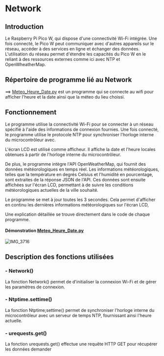 # Network

## Introduction

Le Raspberry Pi Pico W, qui dispose d'une connectivité Wi-Fi intégrée. Une fois connecté, le Pico W peut communiquer avec d'autres appareils sur le réseau, accéder à des services en ligne et échanger des données. L'utilisation du réseau permet d'étendre les capacités du Pico W en le reliant à des ressources externes comme ici avec NTP et OpenWheatherMap.

## Répertoire de programme lié au Network

  ==> [Meteo_Heure_Date.py](Meteo_Heure_Date.py) est un programme qui se connecte au wifi pour afficher l'heure et la date ainsi que la méteo du lieu choissi.
  
  
  
## Fonctionnement

Le programme utilise la connectivité Wi-Fi pour se connecter à un réseau spécifié à l'aide des informations de connexion fournies. Une fois connecté, le programme utilise le protocole NTP pour synchroniser l'horloge interne du microcontrôleur avec.

L'écran LCD est utilisé comme afficheur. Il affiche la date et l'heure locales obtenues à partir de l'horloge interne du microcontrôleur.

De plus, le programme intègre l'API OpenWeatherMap, qui fournit des données météorologiques en temps réel. Les informations météorologiques, telles que la température en degrés Celsius et l'humidité en pourcentage, sont extraites de la réponse JSON de l'API. Ces données sont ensuite affichées sur l'écran LCD, permettant à  de suivre les conditions météorologiques actuelles de la ville souhaité.

Le programme se met à jour toutes les 3 secondes. Cela permet d'afficher en continu les dernières informations météorologiques sur l'écran LCD, 

Une explication détaillée se trouve directement dans le code de chaque programme.

#### Démonstration [Meteo_Heure_Date.py](Meteo_Heure_Date.py)

![IMG_3716](https://user-images.githubusercontent.com/125505805/236703665-6928a439-93ed-411d-9475-ea9b245c757f.gif)


## Description des fonctions utilisées

### - Network()

La fonction Network() permet de d'initialiser la connexion Wi-Fi et de gérer les paramètres de connexion.

### - Ntptime.settime()

La fonction Ntptime;settime() permet de synchroniser l'horloge interne du microcontrôleur avec un serveur de temps NTP, fournissant ainsi l'heure actuelle.

### - urequests.get()

La fonction urequests.get() effectue une requête HTTP GET pour récupérer les données demander









